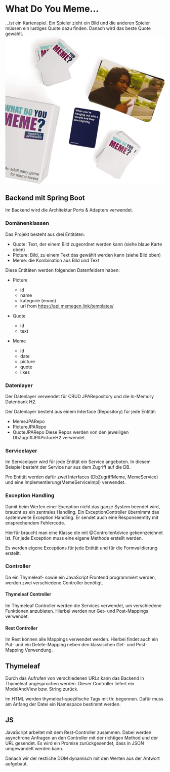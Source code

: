 # What Do You Meme...
...ist ein Kartenspiel. Ein Spieler zieht ein Bild und die anderen Spieler müssen ein lustiges Quote dazu finden. Danach wird das beste Quote gewählt.
![Alt text](img/81EH6+X0+VL._AC_SL1500_.jpg)



## Backend mit Spring Boot
Im Backend wird die Architektur Ports & Adapters verwendet. 

### Domänenklassen
Das Projekt besteht aus drei Entitäten:
- Quote: Text, der einem Bild zugeordnet werden kann (siehe blaue Karte oben) 
- Picture: Bild, zu einem Text das gewählt werden kann (siehe Bild oben)
- Meme: die Kombination aus Bild und Text

Diese Entitäten werden folgenden Datenfeldern haben:
- Picture
    - id
    - name
    - kategorie (enum)
    - url from https://api.memegen.link/templates/

- Quote
    - id
    - text

- Meme
    - id
    - date
    - picture
    - quote
    - likes

### Datenlayer
Der Datenlayer verwendet für CRUD JPARepository und die In-Memory Datenbank H2.

Der Datenlayer besteht aus einem Interface (Repository) für jede Entität:
- MemeJPARepo
- PictureJPARepo
- QuoteJPARepo
Diese Repos werden von den jeweiligen DbZugriffJPAPictureH2 verwendet.

### Servicelayer
Im Servicelayer wird für jede Entität ein Service angeboten. In diesem Beispiel besteht der Service nur aus dem Zugriff auf die DB. 

Pro Entität werden dafür zwei Interfaces (DbZugriffMeme, MemeService) und eine Implementierung(MemeServiceImpl) verwendet.

### Exception Handling
Damit beim Werfen einer Exception nicht das ganze System beendet wird, braucht es ein zentrales Handling. Ein ExceptionController übernimmt das systemweite Exception Handling. Er sendet auch eine Responseentity mit ensprechendem Fehlercode.

Hierfür braucht man eine Klasse die mit @ControllerAdvice gekennzeichnet ist. Für jede Exception muss eine eigene Methode erstellt werden.

Es werden eigene Exceptions für jede Entität und für die Formvalidierung erstellt.

### Controller
Da ein Thymeleaf- sowie ein JavaScript Frontend programmiert werden, werden zwei verschiedene Controller benötigt.
#### Thymeleaf Controller
Im Thymeleaf Controller werden die Services verwendet, um verschiedene Funktionen anzubieten. Hierbei werden nur Get- und Post-Mappings verwendet.

#### Rest Controller
Im Rest können alle Mappings verwendet werden. Hierbei findet auch ein Put- und ein Delete-Mapping neben den klassischen Get- und Post-Mapping Verwendung.

## Thymeleaf
Durch das Aufrufen von verschiedenen URLs kann das Backend in Thymeleaf angesprochen werden. Dieser Controller liefert ein ModelAndView bzw. String zurück.

Im HTML werden thymeleaf-spezifische Tags mit th: begonnen. Dafür muss am Anfang der Datei ein Namespace bestimmt werden.

## JS
JavaScript arbeitet mit dem Rest-Controller zusammen. Dabei werden asynchrone Anfragen an den Controller mit der richtigen Method und der URL gesendet. Es wird ein Promise zurückgesendet, dass in JSON umgewandelt werden kann. 

Danach wir der restliche DOM dynamisch mit den Werten aus der Antwort aufgebaut.